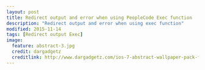 ```yaml
---
layout: post
title: Redirect output and error when using PeopleCode Exec function
description: "Redirect output and error when using exec function"
modified: 2015-11-14
tags: [Redirect output Exec]
image:
  feature: abstract-3.jpg
  credit: dargadgetz
  creditlink: http://www.dargadgetz.com/ios-7-abstract-wallpaper-pack-for-iphone-5-and-ipod-touch-retina/
---
```

